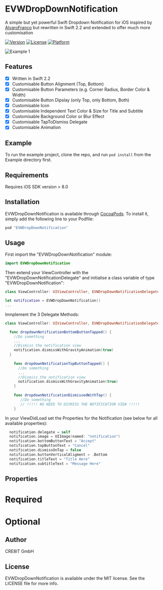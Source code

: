 # EVWDropDownNotification

A simple but yet powerful Swift Dropdown Notification for iOS inspired by [AlvaroFranco](https://github.com/AlvaroFranco/AFDropdownNotification) but rewritten in Swift 2.2 and extended to offer much more customisation

[![Version](https://img.shields.io/cocoapods/v/EVWDropDownNotification.svg?style=flat)](http://cocoapods.org/pods/EVWDropDownNotification)
[![License](https://img.shields.io/cocoapods/l/EVWDropDownNotification.svg?style=flat)](http://cocoapods.org/pods/EVWDropDownNotification)
[![Platform](https://img.shields.io/cocoapods/p/EVWDropDownNotification.svg?style=flat)](http://cocoapods.org/pods/EVWDropDownNotification)



![Example 1](https://github.com/cre8it/EVWDropDownNotification/blob/master/Screenshots/EVWDropdownNotification.gif)

## Features

- [x] Written in Swift 2.2
- [x] Customisable Button Alignment (Top, Bottom)
- [x] Customisable Button Parameters (e.g. Corner Radius, Border Color & Width)
- [x] Customisable Button Dipslay (only Top, only Bottom, Both)
- [x] Customisable Icon
- [x] Customisable Independent Text Color & Size for Title and Subtitle
- [x] Customisable Background Color or Blur Effect
- [x] Customisable TapToDismiss Delegate
- [x] Customisable Animation

## Example

To run the example project, clone the repo, and run `pod install` from the Example directory first.

## Requirements

Requires iOS SDK version > 8.0

## Installation

EVWDropDownNotification is available through [CocoaPods](http://cocoapods.org). To install
it, simply add the following line to your Podfile:

```ruby
pod "EVWDropDownNotification"
```

## Usage

First import the "EVWDropDownNotification" module:
```swift
import EVWDropDownNotification
```

Then extend your ViewController with the "EVWDropDownNotificationDelegate" and initialise a class variable of type "EVWDropDownNotification":

```swift
class ViewController: UIViewController, EVWDropDownNotificationDelegate {

let notification = EVWDropDownNotification()
...
```

Imnplement the 3 Delegate Methods:

```swift
class ViewController: UIViewController, EVWDropDownNotificationDelegate {

  func dropdownNotificationBottomButtonTapped() {
    //Do something
    ...
    //Dismiss the notification view
    notification.dismissWithGravityAnimation(true)
  }
    
    func dropdownNotificationTopButtonTapped() {
      //Do something
      ...
      //Dismiss the notification view
      notification.dismissWithGravityAnimation(true)
    }
    
    func dropdownNotificationDismissedWithTap() {
       //Do something
       // !!!!! NO NEED TO DISMISS THE NOTIFICATION VIEW !!!!!
    }
```

In your ViewDidLoad set the Properties for the Notification (see below for all available properties):

```swift
  notification.delegate = self
  notification.image = UIImage(named: "notification")
  notification.bottomButtonText = "Accept"
  notification.topButtonText = "Cancel"
  notification.dismissOnTap = false
  notification.buttonVerticalAligment = .Bottom
  notification.titleText = "Title Here"
  notification.subtitleText = "Message Here" 
```

## Properties 

# Required

# Optional



## Author

CRE8IT GmbH

## License

EVWDropDownNotification is available under the MIT license. See the LICENSE file for more info.
